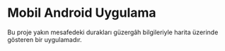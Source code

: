# Mobil Android Uygulama

Bu proje yakın mesafedeki durakları güzergâh bilgileriyle harita üzerinde gösteren bir uygulamadır.
